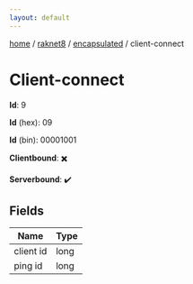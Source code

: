 ```yaml
---
layout: default
---
```


[home](/)  /  [raknet8](/protocol/raknet8)  /  [encapsulated](/protocol/raknet8/encapsulated)  /  client-connect

# Client-connect

**Id**: 9

**Id** (hex): 09

**Id** (bin): 00001001

**Clientbound**: ✖️

**Serverbound**: ✔️

## Fields

Name | Type
---|---
client id | long
ping id | long

